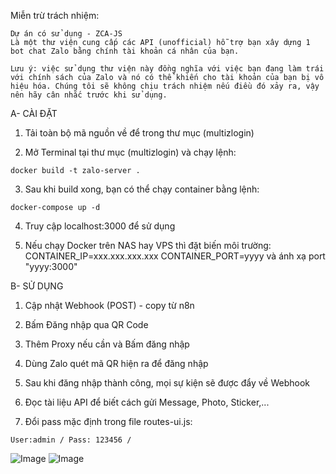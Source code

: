 Miễn trừ trách nhiệm:
```text
Dự án có sử dụng - ZCA-JS
Là một thư viện cung cấp các API (unofficial) hỗ trợ bạn xây dựng 1 bot chat Zalo bằng chính tài khoản cá nhân của bạn.

Lưu ý: việc sử dụng thư viện này đồng nghĩa với việc bạn đang làm trái với chính sách của Zalo và nó có thể khiến cho tài khoản của bạn bị vô hiệu hóa. Chúng tôi sẽ không chịu trách nhiệm nếu điều đó xảy ra, vậy nên hãy cân nhắc trước khi sử dụng.
```

A- CÀI ĐẶT

1. Tải toàn bộ mã nguồn về để trong thư mục (multizlogin)

2. Mở Terminal tại thư mục (multizlogin) và chạy lệnh:
```CLI
docker build -t zalo-server .
```
3. Sau khi build xong, bạn có thể chạy container bằng lệnh:
```CLI
docker-compose up -d
```
4. Truy cập localhost:3000 để sử dụng

5. Nếu chạy Docker trên NAS hay VPS thì đặt biến môi trường:
CONTAINER_IP=xxx.xxx.xxx.xxx
CONTAINER_PORT=yyyy
và ánh xạ port "yyyy:3000"


B- SỬ DỤNG

1. Cập nhật Webhook (POST) - copy từ n8n
2. Bấm Đăng nhập qua QR Code
3. Thêm Proxy nếu cần và Bấm đăng nhập
4. Dùng Zalo quét mã QR hiện ra để đăng nhập
5. Sau khi đăng nhập thành công, mọi sự kiện sẽ được đẩy về Webhook
6. Đọc tài liệu API để biết cách gửi Message, Photo, Sticker,...

7. Đổi pass mặc định trong file routes-ui.js:
```CLI
User:admin / Pass: 123456 / 
```
![Image](https://github.com/user-attachments/assets/ab3eb30e-681a-4c7f-a199-148f62b5eae9)
![Image](https://github.com/user-attachments/assets/088f579d-9655-4bf0-9ed1-80184bb400c0)
